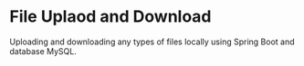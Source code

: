 # File Uplaod and Download
Uploading and downloading any types of files locally using Spring Boot and database MySQL.
